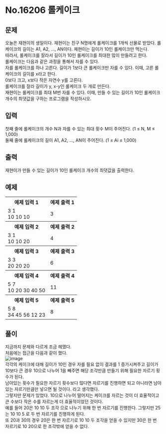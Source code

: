 # No.16206 롤케이크

## 문제
오늘은 재현이의 생일이다. 재현이는 친구 N명에게 롤케이크를 1개씩 선물로 받았다. 롤케이크의 길이는 A1, A2, ..., AN이다. 재현이는 길이가 10인 롤케이크만 먹는다. <br>
따라서, 롤케이크를 잘라서 길이가 10인 롤케이크를 최대한 많이 만들려고 한다.<br>
롤케이크는 다음과 같은 과정을 통해서 자를 수 있다.<br>
자를 롤케이크를 하나 고른다. 길이가 1보다 큰 롤케이크만 자를 수 있다. 이때, 고른 롤케이크의 길이를 x라고 한다.<br>
0보다 크고, x보다 작은 자연수 y를 고른다.<br>
롤케이크를 잘라 길이가 y, x-y인 롤케이크 두 개로 만든다.<br>
재현이는 롤케이크를 최대 M번 자를 수 있다. 이때, 만들 수 있는 길이가 10인 롤케이크 개수의 최댓값을 구하는 프로그램을 작성하시오.<br>

## 입력
첫째 줄에 롤케이크의 개수 N과 자를 수 있는 최대 횟수 M이 주어진다. (1 ≤ N, M ≤ 1,000)<br>
둘째 줄에 롤케이크의 길이 A1, A2, ..., AN이 주어진다. (1 ≤ Ai ≤ 1,000)

## 출력
재현이가 만들 수 있는 길이가 10인 롤케이크 개수의 최댓값을 출력한다.

## 예제
<table>
  <tr>
    <th>예제 입력 1</th>
    <th>예제 출력 1</th>
  </tr>
  <tr>
    <td>3 1<br>10 10 10</td>
    <td>3</td>
  </tr>
  <tr>
    <th>예제 입력 2</th>
    <th>예제 출력 2</th>
  </tr>
  <tr>
    <td>3 1<br>10 10 20</td>
    <td>4</td>
  </tr>
  <tr>
    <th>예제 입력 3</th>
    <th>예제 출력 3</th>
  </tr>
  <tr>
    <td>3 3<br>20 20 20</td>
    <td>6</td>
  </tr>
  <tr>
    <th>예제 입력 4</th>
    <th>예제 출력 4</th>
  </tr>
  <tr>
    <td>5 7<br>10 20 30 40 50</td>
    <td>11</td>
  </tr>
  <tr>
    <th>예제 입력 5</th>
    <th>예제 출력 5</th>
  </tr>
  <tr>
    <td>5 8<br>34 45 56 12 23</td>
    <td>8</td>
  </tr>
</table>

## 풀이
지금까지 문제와 다르게 조금 헤맸다.<br>
처음에는 접근을 다음과 같이 했다.<br>
![image](https://github.com/user-attachments/assets/ae3968d4-520f-49c6-862e-152b637cf6e9)<br>
각각의 케이크에 대해 길이가 10인 경우 자를 필요 없이 결과를 1 증가시켜주고 길이가 10보다 큰 경우 10으로 나누어 1을 빼주면 해당 조각만큼 만들기 위해 필요한 자르기 횟수가 된다.<br>
남아있는 횟수가 필요한 자르기 횟수보다 많다면 자르기를 진행하면 되고 아니라면 남아있는 자르기만큼만 넣으면 될 것이다. 라고 생각했다.<br>
그렇지만 문제가 있었다. 10으로 나누어 떨어지는 케이크를 자르는 것이 더 효율적이고 큰 수보다 작은 수를 자르는게 더 효율적이었던 것이다.<br>
예를 들어 20은 10 10 두 조각 으로 나누기 위해 한 번 자르기를 진행한다. 그렇지만 25는 10 10 5 로 두 번 자르기를 진행하게 된다.<br>
또 20과 30의 경우 20은 한 번 자르기로 10 10 두 조각을 얻을 수 있지만 30은 한 번 자르기로 10 20으로 한 조각밖에 얻을 수 없다.<br>



